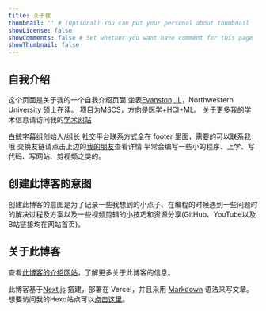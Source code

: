 ```yaml
---
title: 关于我
thumbnail: '' # (Optional) You can put your personal about thumbnail
showLicense: false
showComments: false # Set whether you want have comment for this page
showThumbnail: false
---
```


## 自我介绍

这个页面是关于我的一个自我介绍页面
坐表[Evanston, IL](https://www.google.com/maps/place/Evanston,+IL/)，Northwestern University 硕士在读。
项目为MSCS，方向是医学+HCI+ML。
关于更多我的学术信息请访问我的[学术网站](https://www.zla.app/)

[白鲸字幕组](https://www.belugasubs.com/)创始人/组长
社交平台联系方式全在 footer 里面，需要的可以联系我哦
交换友链请点击上边的[我的朋友](/friends)查看详情
平常会编写一些小的程序、上学、写代码、写网站、剪视频之类的。

## 创建此博客的意图

创建此博客的意图是为了记录一些我想到的小点子、在编程的时候遇到一些问题时的解决过程及方案以及一些视频剪辑的小技巧和资源分享(GitHub、YouTube以及B站链接均在网站首页)。

## 关于此博客

查看[此博客的介绍网站](https://suzu.zla.app/)，了解更多关于此博客的信息。

此博客基于[Next.js](https://nextjs.org/) 搭建，部署在 Vercel，并且采用 [Markdown](https://www.markdownguide.org/) 语法来写文章。想要访问我的Hexo站点可以[点击这里](https://www.zl-asica.com/)。
